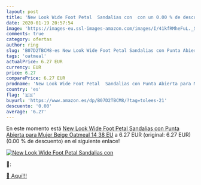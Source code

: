 ```yaml
---
layout: post
title: 'New Look Wide Foot Petal  Sandalias con  con un 0.00 % de descuento'
date: 2020-01-19 20:57:54
image: 'https://images-eu.ssl-images-amazon.com/images/I/41kfRMheFuL._SL200_.jpg'
comments: true
category: ofertas
author: ring
slug: 'B07D2TBCM8-es New Look Wide Foot Petal Sandalias con Punta Abierta para...'
tags: 'oatmeal'
actualPrice: 6.27 EUR
currency: EUR
price: 6.27
comparePrice: 6.27 EUR
prodname: 'New Look Wide Foot Petal  Sandalias con Punta Abierta para Mujer  Beige  Oatmeal 14   38 EU'
country: 'es'
flag: '🇪🇸'
buyurl: 'https://www.amazon.es/dp/B07D2TBCM8/?tag=tolees-21'
descuento: '0.00'
average: '6.27'
---
```


En este momento está [New Look Wide Foot Petal  Sandalias con Punta Abierta para Mujer  Beige  Oatmeal 14   38 EU](https://www.amazon.es/dp/B07D2TBCM8/?tag=tolees-21) a 6.27 EUR (original: 6.27 EUR) (0.00 %  de descuento) en el siguiente enlace!

[![New Look Wide Foot Petal  Sandalias con ](https://images-eu.ssl-images-amazon.com/images/I/41kfRMheFuL._SL200_.jpg)](https://www.amazon.es/dp/B07D2TBCM8/?tag=tolees-21)

🔎:


[🛒 Aquí!!!](https://www.amazon.es/dp/B07D2TBCM8/?tag=tolees-21)
